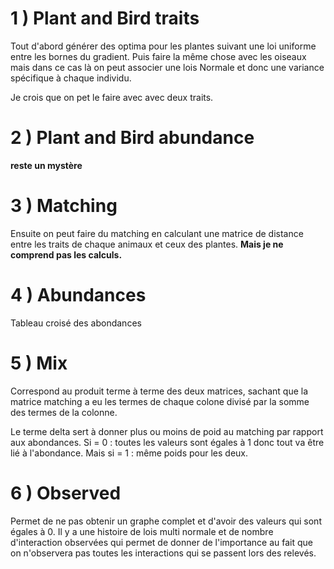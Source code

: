 # 1 ) Plant and Bird traits

Tout d'abord générer des optima pour les plantes suivant une loi uniforme entre les bornes du gradient. Puis faire la même chose avec les oiseaux mais dans ce cas là on peut associer une lois Normale et donc une variance spécifique à chaque individu.

Je crois que on pet le faire avec avec deux traits.

# 2 ) Plant and Bird abundance

**reste un mystère**

# 3 ) Matching

Ensuite on peut faire du matching en calculant une matrice de distance entre les traits de chaque animaux et ceux des plantes. **Mais je ne comprend pas les calculs.**

# 4 ) Abundances

Tableau croisé des abondances

# 5 ) Mix

Correspond au produit terme à terme des deux matrices, sachant que la matrice matching a eu les termes de chaque colone divisé par la somme des termes de la colonne.

Le terme delta sert à donner plus ou moins de poid au matching par rapport aux abondances. Si = 0 : toutes les valeurs sont égales à 1 donc tout va être lié à l'abondance. Mais si = 1 : même poids pour les deux.

# 6 ) Observed

Permet de ne pas obtenir un graphe complet et d'avoir des valeurs qui sont égales à 0. Il y a une histoire de lois multi normale et de nombre d'interaction observées qui permet de donner de l'importance au fait que on n'observera pas toutes les interactions qui se passent lors des relevés.